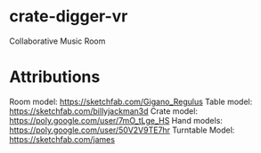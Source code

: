 # crate-digger-vr
Collaborative Music Room

# Attributions
Room model: https://sketchfab.com/Gigano_Regulus
Table model: https://sketchfab.com/billyjackman3d
Crate model: https://poly.google.com/user/7mO_tLge_HS
Hand models: https://poly.google.com/user/50V2V9TE7hr
Turntable Model: https://sketchfab.com/james
